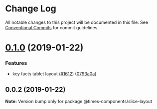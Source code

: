 # Change Log

All notable changes to this project will be documented in this file.
See [Conventional Commits](https://conventionalcommits.org) for commit guidelines.

# [0.1.0](https://github.com/newsuk/times-components/compare/@times-components/slice-layout@0.0.2...@times-components/slice-layout@0.1.0) (2019-01-22)


### Features

* key facts tablet layout ([#1612](https://github.com/newsuk/times-components/issues/1612)) ([0793a0a](https://github.com/newsuk/times-components/commit/0793a0a))





## 0.0.2 (2019-01-22)

**Note:** Version bump only for package @times-components/slice-layout
